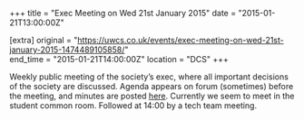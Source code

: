 +++
title = "Exec Meeting on Wed 21st January 2015"
date = "2015-01-21T13:00:00Z"

[extra]
original = "https://uwcs.co.uk/events/exec-meeting-on-wed-21st-january-2015-1474489105858/"    
end_time = "2015-01-21T14:00:00Z"
location = "DCS"
+++

Weekly public meeting of the society’s exec, where all important decisions of the society are discussed. Agenda appears on forum (sometimes) before the meeting, and minutes are posted [here](https://uwcs.co.uk/minutes/1/). Currently we seem to meet in the student common room. Followed at 14:00 by a tech team meeting.


